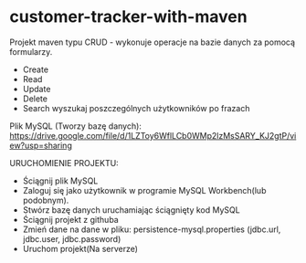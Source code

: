 # customer-tracker-with-maven

Projekt maven typu CRUD - wykonuje operacje na bazie danych za pomocą formularzy.
- Create
- Read
- Update
- Delete
- Search wyszukaj poszczególnych użytkowników po frazach

Plik MySQL (Tworzy bazę danych):
https://drive.google.com/file/d/1LZToy6WflLCb0WMp2lzMsSARY_KJ2gtP/view?usp=sharing

URUCHOMIENIE PROJEKTU:
- Ściągnij plik MySQL
- Zaloguj się jako użytkownik w programie MySQL Workbench(lub podobnym).
- Stwórz bazę danych uruchamiając ściągnięty kod MySQL
- Ściągnij projekt z githuba
- Zmień dane na dane w pliku: persistence-mysql.properties
  (jdbc.url, jdbc.user, jdbc.password)
- Uruchom projekt(Na serverze)

